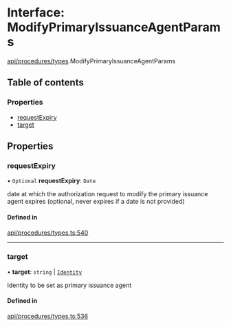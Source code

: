 # Interface: ModifyPrimaryIssuanceAgentParams

[api/procedures/types](../wiki/api.procedures.types).ModifyPrimaryIssuanceAgentParams

## Table of contents

### Properties

- [requestExpiry](../wiki/api.procedures.types.ModifyPrimaryIssuanceAgentParams#requestexpiry)
- [target](../wiki/api.procedures.types.ModifyPrimaryIssuanceAgentParams#target)

## Properties

### requestExpiry

• `Optional` **requestExpiry**: `Date`

date at which the authorization request to modify the primary issuance agent expires (optional, never expires if a date is not provided)

#### Defined in

[api/procedures/types.ts:540](https://github.com/PolymeshAssociation/polymesh-sdk/blob/31fdce23/src/api/procedures/types.ts#L540)

___

### target

• **target**: `string` \| [`Identity`](../wiki/api.entities.Identity.Identity)

Identity to be set as primary issuance agent

#### Defined in

[api/procedures/types.ts:536](https://github.com/PolymeshAssociation/polymesh-sdk/blob/31fdce23/src/api/procedures/types.ts#L536)
